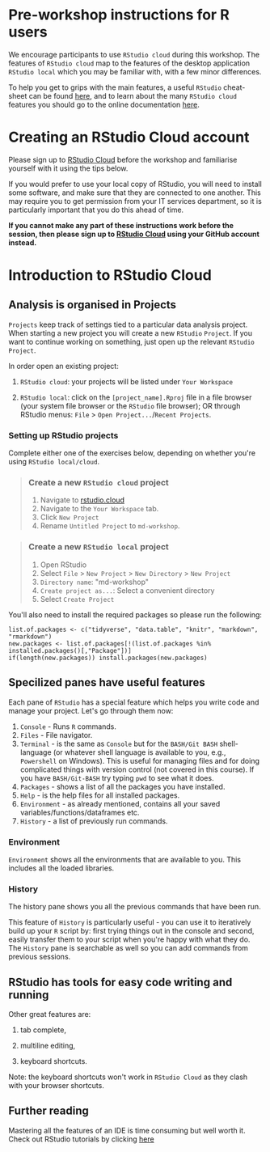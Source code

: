 
# Pre-workshop instructions for R users

We encourage participants to use `RStudio cloud` during this workshop. The features of `RStudio cloud` map to the features of the desktop application `RStudio local` which you may be familiar with, with a few minor differences.  


To help you get to grips with the main features, a useful `RStudio` cheat-sheet can be found [here](https://rstudio.com/wp-content/uploads/2016/01/rstudio-IDE-cheatsheet.pdf), and to learn about the many `RStudio cloud` features you should go to the online documentation [here](https://rstudio.cloud/learn). 

# Creating an RStudio Cloud account

Please sign up to [RStudio Cloud](https://rstudio.cloud) before the workshop and familiarise yourself with it using the tips below.

If you would prefer to use your local copy of RStudio, you will need to install some software, and make sure that they are connected to one another. This may require you to get permission from your IT services department, so it is particularly important that you do this ahead of time. 

**If you cannot make any part of these instructions work before the session, then please sign up to [RStudio Cloud](https://rstudio.cloud) using your GitHub account instead.**

# Introduction to RStudio Cloud 

## Analysis is organised in Projects

`Projects` keep track of settings tied to a particular data analysis project. When starting a new project you will create a new `RStudio` `Project`. If you want to continue working on something,  just open up the relevant `RStudio` `Project`. 

In order open an existing project:

1. `RStudio cloud`: your projects will be listed under `Your Workspace`

2. `RStudio local`:  click on the `[project_name].Rproj` file in a file browser (your system file browser or the `RStudio` file browser); OR through RStudio menus: `File` > `Open Project...`/`Recent Projects`.

### Setting up RStudio projects

Complete either one of the exercises below, depending on whether you're using `RStudio local/cloud`. 

> ### Create a new `RStudio cloud` project
> 1. Navigate to [rstudio.cloud](rstudio.cloud)
> 2. Navigate to the `Your Workspace` tab. 
> 3. Click `New Project`
> 4. Rename `Untitled Project` to `md-workshop`. 

> ### Create a new `RStudio local` project
> 1. Open RStudio
> 2. Select `File` > `New Project` > `New Directory` > `New Project` 
> 3. `Directory name`: "md-workshop"
> 4. `Create project as...`: Select a convenient directory
> 5. Select `Create Project`

You'll also need to install the required packages so please run the following: 

```
list.of.packages <- c("tidyverse", "data.table", "knitr", "markdown", "rmarkdown")
new.packages <- list.of.packages[!(list.of.packages %in% installed.packages()[,"Package"])]
if(length(new.packages)) install.packages(new.packages)
```

## Specilized panes have useful features

Each pane of `RStudio` has a special feature which helps you write code and manage your project. Let's go through them now: 

1. `Console` - Runs `R` commands. 
2. `Files` - File navigator. 
3. `Terminal` - is the same as `Console` but for the `BASH/Git BASH` shell-language (or whatever shell language is available to you, e.g., `Powershell` on Windows).  This is useful for managing files and for doing complicated things with version control (not covered in this course). If you have `BASH/Git-BASH` try typing `pwd` to see what it does. 
4. `Packages` - shows a list of all the packages you have installed. 
5. `Help` -  is the help files for all installed packages. 
6. `Environment` - as already mentioned, contains all your saved  variables/functions/dataframes etc. 
7. `History` - a list of previously run commands. 

### Environment

`Environment` shows all the environments that are available to you. This includes all the loaded libraries. 

### History

The history pane shows you all the previous commands that have been run. 

This feature of `History` is particularly useful - you can use it to iteratively build up your `R` script by: first trying things out in the console and second, easily transfer them to your script when you're happy with what they do. The `History` pane is searchable as well so you can add commands from previous sessions. 

## RStudio has tools for easy code writing and running

Other great features are:

1. tab complete, 

2. multiline editing,

3. keyboard shortcuts. 

Note: the keyboard shortcuts won't work in `RStudio Cloud` as they clash with your browser shortcuts.
             

## Further reading
Mastering all the features of an IDE is time consuming but well worth it. 
Check out RStudio tutorials by clicking [here](https://support.rstudio.com/hc/en-us/sections/200107586-Using-the-RStudio-IDE)

